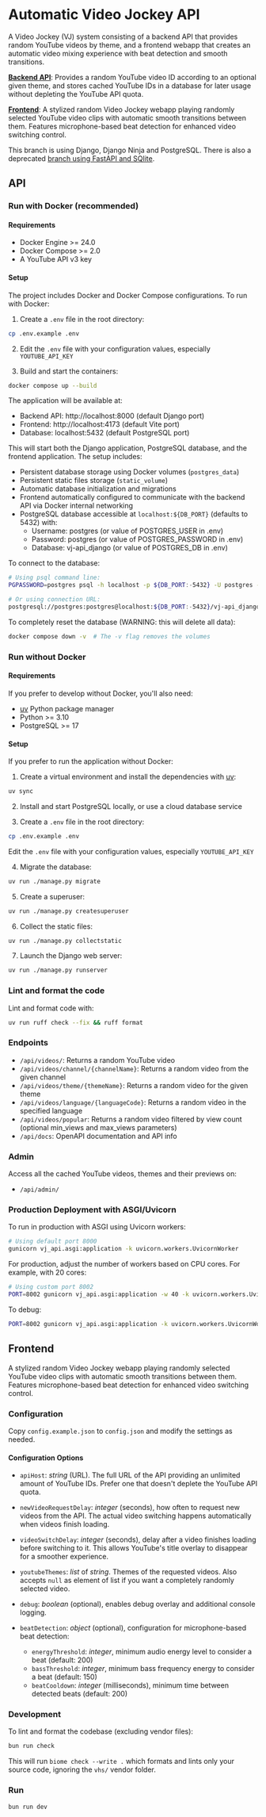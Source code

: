 # Automatic Video Jockey API

A Video Jockey (VJ) system consisting of a backend API that provides random YouTube videos by theme, and a frontend webapp that creates an automatic video mixing experience with beat detection and smooth transitions.

[**Backend API**](#api): Provides a random YouTube video ID according to an optional given theme, and stores cached YouTube IDs in a database for later usage without depleting the YouTube API quota.

[**Frontend**](#frontend): A stylized random Video Jockey webapp playing randomly selected YouTube video clips with automatic smooth transitions between them. Features microphone-based beat detection for enhanced video switching control.

This branch is using Django, Django Ninja and PostgreSQL. There is also a deprecated [branch using FastAPI and SQlite](https://github.com/bolinocroustibat/vj-api/tree/fastapi).

## API

### Run with Docker (recommended)

#### Requirements

- Docker Engine >= 24.0
- Docker Compose >= 2.0
- A YouTube API v3 key

#### Setup

The project includes Docker and Docker Compose configurations. To run with Docker:

1. Create a `.env` file in the root directory:
```bash
cp .env.example .env
```

2. Edit the `.env` file with your configuration values, especially `YOUTUBE_API_KEY`


3. Build and start the containers:
```bash
docker compose up --build
```

The application will be available at:
- Backend API: http://localhost:8000 (default Django port)
- Frontend: http://localhost:4173 (default Vite port)
- Database: localhost:5432 (default PostgreSQL port)

This will start both the Django application, PostgreSQL database, and the frontend application. The setup includes:
- Persistent database storage using Docker volumes (`postgres_data`)
- Persistent static files storage (`static_volume`)
- Automatic database initialization and migrations
- Frontend automatically configured to communicate with the backend API via Docker internal networking
- PostgreSQL database accessible at `localhost:${DB_PORT}` (defaults to 5432) with:
  - Username: postgres (or value of POSTGRES_USER in .env)
  - Password: postgres (or value of POSTGRES_PASSWORD in .env)
  - Database: vj-api_django (or value of POSTGRES_DB in .env)

To connect to the database:
```bash
# Using psql command line:
PGPASSWORD=postgres psql -h localhost -p ${DB_PORT:-5432} -U postgres -d vj-api_django

# Or using connection URL:
postgresql://postgres:postgres@localhost:${DB_PORT:-5432}/vj-api_django
```

To completely reset the database (WARNING: this will delete all data):
```bash
docker compose down -v  # The -v flag removes the volumes
```

### Run without Docker

#### Requirements

If you prefer to develop without Docker, you'll also need:
- [uv](https://docs.astral.sh/uv/) Python package manager
- Python >= 3.10
- PostgreSQL >= 17

#### Setup

If you prefer to run the application without Docker:

1. Create a virtual environment and install the dependencies with [uv](https://docs.astral.sh/uv/):
```bash
uv sync
```

2. Install and start PostgreSQL locally, or use a cloud database service

3. Create a `.env` file in the root directory:
```bash
cp .env.example .env
```

Edit the `.env` file with your configuration values, especially `YOUTUBE_API_KEY`

4. Migrate the database:
```bash
uv run ./manage.py migrate
```

5. Create a superuser:
```bash
uv run ./manage.py createsuperuser
```

6. Collect the static files:
```bash
uv run ./manage.py collectstatic
```

7. Launch the Django web server:
```bash
uv run ./manage.py runserver
```

### Lint and format the code

Lint and format code with:
```bash
uv run ruff check --fix && ruff format
```

### Endpoints

- `/api/videos/`: Returns a random YouTube video
- `/api/videos/channel/{channelName}`: Returns a random video from the given channel
- `/api/videos/theme/{themeName}`: Returns a random video for the given theme
- `/api/videos/language/{languageCode}`: Returns a random video in the specified language
- `/api/videos/popular`: Returns a random video filtered by view count (optional min_views and max_views parameters)
- `/api/docs`: OpenAPI documentation and API info


### Admin

Access all the cached YouTube videos, themes and their previews on:
- `/api/admin/`


### Production Deployment with ASGI/Uvicorn

To run in production with ASGI using Uvicorn workers:

```sh
# Using default port 8000
gunicorn vj_api.asgi:application -k uvicorn.workers.UvicornWorker
```

For production, adjust the number of workers based on CPU cores. For example, with 20 cores:
```sh
# Using custom port 8002
PORT=8002 gunicorn vj_api.asgi:application -w 40 -k uvicorn.workers.UvicornWorker --bind "0.0.0.0:${PORT:-8000}"
```

To debug:
```sh
PORT=8002 gunicorn vj_api.asgi:application -k uvicorn.workers.UvicornWorker --bind "0.0.0.0:${PORT:-8000}" --log-level debug
```

## Frontend

A stylized random Video Jockey webapp playing randomly selected YouTube video clips with automatic smooth transitions between them. Features microphone-based beat detection for enhanced video switching control.

### Configuration

Copy `config.example.json` to `config.json` and modify the settings as needed.

#### Configuration Options

- `apiHost`: _string_ (URL). The full URL of the API providing an unlimited amount of YouTube IDs. Prefer one that doesn't deplete the YouTube API quota.

- `newVideoRequestDelay`: _integer_ (seconds), how often to request new videos from the API. The actual video switching happens automatically when videos finish loading.

- `videoSwitchDelay`: _integer_ (seconds), delay after a video finishes loading before switching to it. This allows YouTube's title overlay to disappear for a smoother experience.

- `youtubeThemes`: _list_ of _string_. Themes of the requested videos. Also accepts `null` as element of list if you want a completely randomly selected video.

- `debug`: _boolean_ (optional), enables debug overlay and additional console logging.

- `beatDetection`: _object_ (optional), configuration for microphone-based beat detection:
  - `energyThreshold`: _integer_, minimum audio energy level to consider a beat (default: 200)
  - `bassThreshold`: _integer_, minimum bass frequency energy to consider a beat (default: 150)
  - `beatCooldown`: _integer_ (milliseconds), minimum time between detected beats (default: 200)


### Development

To lint and format the codebase (excluding vendor files):

```bash
bun run check
```

This will run `biome check --write .` which formats and lints only your source code, ignoring the `vhs/` vendor folder.

### Run

```bash
bun run dev
```

